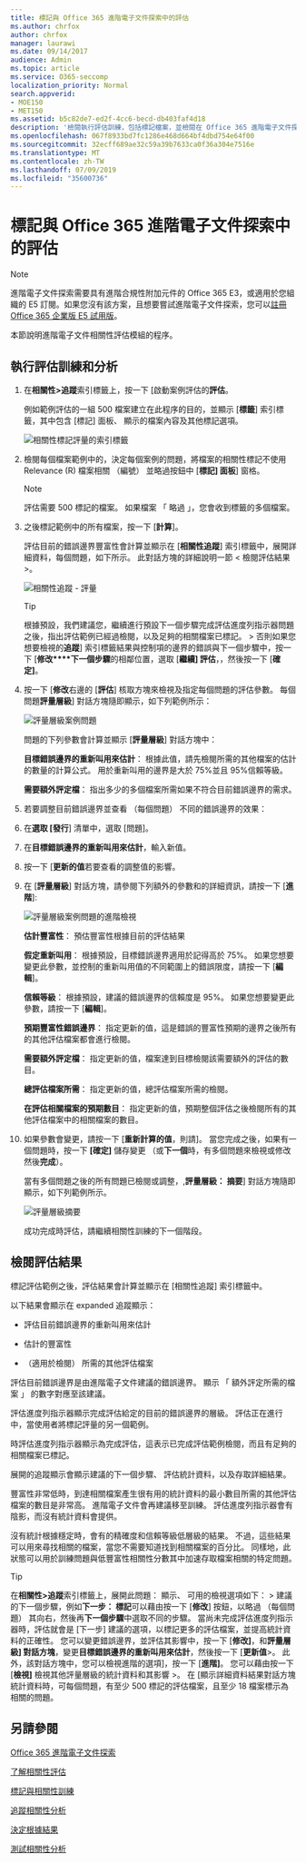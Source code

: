 ```yaml
---
title: 標記與 Office 365 進階電子文件探索中的評估
ms.author: chrfox
author: chrfox
manager: laurawi
ms.date: 09/14/2017
audience: Admin
ms.topic: article
ms.service: O365-seccomp
localization_priority: Normal
search.appverid:
- MOE150
- MET150
ms.assetid: b5c82de7-ed2f-4cc6-becd-db403faf4d18
description: '檢閱執行評估訓練，包括標記檔案，並檢閱在 Office 365 進階電子文件探索中的評估結果的步驟。 '
ms.openlocfilehash: 067f8933bd7fc1286e468d664bf4dbd754e64f00
ms.sourcegitcommit: 32ecff689ae32c59a39b7633ca0f36a304e7516e
ms.translationtype: MT
ms.contentlocale: zh-TW
ms.lasthandoff: 07/09/2019
ms.locfileid: "35600736"
---
```

# <a name="tagging-and-assessment-in-office-365-advanced-ediscovery"></a>標記與 Office 365 進階電子文件探索中的評估

> [!NOTE]
> 進階電子文件探索需要具有進階合規性附加元件的 Office 365 E3，或適用於您組織的 E5 訂閱。如果您沒有該方案，且想要嘗試進階電子文件探索，您可以[註冊 Office 365 企業版 E5 試用版](https://go.microsoft.com/fwlink/p/?LinkID=698279)。 
  
本節說明進階電子文件相關性評估模組的程序。 
  
## <a name="performing-assessment-training-and-analysis"></a>執行評估訓練和分析

1. 在**相關性\>追蹤**索引標籤上，按一下 [啟動案例評估的**評估**。 
    
    例如範例評估的一組 500 檔案建立在此程序的目的，並顯示 [**標籤**] 索引標籤，其中包含 [標記] 面板、 顯示的檔案內容及其他標記選項。 
    
    ![相關性標記評量的索引標籤](media/c8acf891-b1cd-4344-816c-eabb8cbbe742.png)
  
2. 檢閱每個檔案範例中的，決定每個案例的問題，將檔案的相關性標記不使用 Relevance (R) 檔案相關 （編號） 並略過按鈕中 [**標記] 面板**] 窗格。 
    
    > [!NOTE]
    >  評估需要 500 標記的檔案。 如果檔案 「 略過 」，您會收到標籤的多個檔案。 
  
3. 之後標記範例中的所有檔案，按一下 [**計算**]。 
    
    評估目前的錯誤邊界豐富性會計算並顯示在 [**相關性追蹤**] 索引標籤中，展開詳細資料，每個問題，如下所示。 此對話方塊的詳細說明一節 < 檢閱評估結果 >。 
    
    ![相關性追蹤 - 評量](media/da911ba5-8678-40d6-9ad5-fd0b058355c1.png)
  
    > [!TIP]
    > 根據預設，我們建議您，繼續進行預設下一個步驟完成評估進度列指示器問題之後，指出評估範例已經過檢閱，以及足夠的相關檔案已標記。 > 否則如果您想要檢視的**追蹤**] 索引標籤結果與控制項的邊界的錯誤與下一個步驟中，按一下 [**修改****下一個步驟**的相鄰位置，選取 [**繼續] 評估**，，然後按一下 [**確定]**。 
  
1. 按一下 [**修改**右邊的 [**評估**] 核取方塊來檢視及指定每個問題的評估參數。 每個問題**評量層級**] 對話方塊隨即顯示，如下列範例所示： 
    
    ![評量層級案例問題](media/b7113fef-d125-4617-ae1b-c9eb0bf79aec.png)
  
    問題的下列參數會計算並顯示 [**評量層級**] 對話方塊中： 
    
    **目標錯誤邊界的重新叫用來估計**： 根據此值，請先檢閱所需的其他檔案的估計的數量的計算公式。 用於重新叫用的邊界是大於 75%並且 95%信賴等級。 
    
    **需要額外評定檔**： 指出多少的多個檔案所需如果不符合目前錯誤邊界的需求。 
    
2. 若要調整目前錯誤邊界並查看 （每個問題） 不同的錯誤邊界的效果：
    
1. 在**選取 [發行**] 清單中，選取 [問題]。 
    
2. 在**目標錯誤邊界的重新叫用來估計**，輸入新值。
    
3. 按一下 [**更新的值**若要查看的調整值的影響。 
    
3. 在 [**評量層級**] 對話方塊，請參閱下列額外的參數和的詳細資訊，請按一下 [**進階**]: 
    
    ![評量層級案例問題的進階檢視](media/577d7e0e-95df-48c2-9dec-bdeab5e801d8.png)
  
    **估計豐富性**： 預估豐富性根據目前的評估結果
    
    **假定重新叫用**： 根據預設，目標錯誤邊界適用於記得高於 75%。 如果您想要變更此參數，並控制的重新叫用值的不同範圍上的錯誤限度，請按一下 [**編輯**]。 
    
    **信賴等級**： 根據預設，建議的錯誤邊界的信賴度是 95%。 如果您想要變更此參數，請按一下 [**編輯**]。 
    
    **預期豐富性錯誤邊界**： 指定更新的值，這是錯誤的豐富性預期的邊界之後所有的其他評估檔案都會進行檢閱。
    
    **需要額外評定檔**： 指定更新的值，檔案達到目標檢閱該需要額外的評估的數目。
    
    **總評估檔案所需**： 指定更新的值，總評估檔案所需的檢閱。
    
    **在評估相關檔案的預期數目**： 指定更新的值，預期整個評估之後檢閱所有的其他評估檔案中的相關檔案的數目。
    
4. 如果參數會變更，請按一下 [**重新計算的值**，則請]。 當您完成之後，如果有一個問題時，按一下 **[確定]** 儲存變更 （或**下一個**時，有多個問題來檢視或修改然後**完成**）。 
    
    當有多個問題之後的所有問題已檢閱或調整，,**評量層級： 摘要**] 對話方塊隨即顯示，如下列範例所示。 
    
    ![評量層級摘要](media/4997b46d-10a5-4abc-b3b2-7b75a370eb9e.png)
  
    成功完成時評估，請繼續相關性訓練的下一個階段。
    
## <a name="reviewing-assessment-results"></a>檢閱評估結果

標記評估範例之後，評估結果會計算並顯示在 [相關性追蹤] 索引標籤中。
  
以下結果會顯示在 expanded 追蹤顯示： 
  
- 評估目前錯誤邊界的重新叫用來估計
    
- 估計的豐富性
    
- （適用於檢閱） 所需的其他評估檔案
    
評估目前錯誤邊界是由進階電子文件建議的錯誤邊界。 顯示 「 額外評定所需的檔案 」 的數字對應至該建議。
  
評估進度列指示器顯示完成評估給定的目前的錯誤邊界的層級。 評估正在進行中，當使用者將標記評量的另一個範例。
  
時評估進度列指示器顯示為完成評估，這表示已完成評估範例檢閱，而且有足夠的相關檔案已標記。 
  
展開的追蹤顯示會顯示建議的下一個步驟、 評估統計資料，以及存取詳細結果。
  
豐富性非常低時，到達相關檔案產生很有用的統計資料的最小數目所需的其他評估檔案的數目是非常高。 進階電子文件會再建議移至訓練。 評估進度列指示器會有陰影，而沒有統計資料會提供。 
  
沒有統計根據穩定時，會有的精確度和信賴等級低層級的結果。 不過，這些結果可以用來尋找相關的檔案，當您不需要知道找到相關檔案的百分比。 同樣地，此狀態可以用於訓練問題與低豐富性相關性分數其中加速存取檔案相關的特定問題。
  
> [!TIP]
> 在**相關性\>追蹤**索引標籤上，展開此問題： 顯示、 可用的檢視選項如下： > 建議的下一個步驟，例如**下一步： 標記**可以藉由按一下 [**修改**] 按鈕，以略過 （每個問題） 其向右，然後再**下一個步驟**中選取不同的步驟。 當尚未完成評估進度列指示器時，評估就會是 [下一步] 建議的選項，以標記更多的評估檔案，並提高統計資料的正確性。 您可以變更錯誤邊界，並評估其影響中，按一下 [**修改]**，和**評量層級] 對話方塊**，變更**目標錯誤邊界的重新叫用來估計**，然後按一下 [**更新值**>。 此外，該對話方塊中，您可以檢視進階的選項]，按一下 [**進階]**。 您可以藉由按一下 [**檢視]** 檢視其他評量層級的統計資料和其影響 >。 在 [顯示詳細資料結果對話方塊統計資料時，可每個問題，有至少 500 標記的評估檔案，且至少 18 檔案標示為相關的問題。 
  
## <a name="see-also"></a>另請參閱

[Office 365 進階電子文件探索](office-365-advanced-ediscovery.md)
  
[了解相關性評估](assessment-in-relevance-in-advanced-ediscovery.md)
  
[標記與相關性訓練](tagging-and-relevance-training-in-advanced-ediscovery.md)
  
[追蹤相關性分析](track-relevance-analysis-in-advanced-ediscovery.md)
  
[決定根據結果](decision-based-on-the-results-in-advanced-ediscovery.md)
  
[測試相關性分析](test-relevance-analysis-in-advanced-ediscovery.md)

